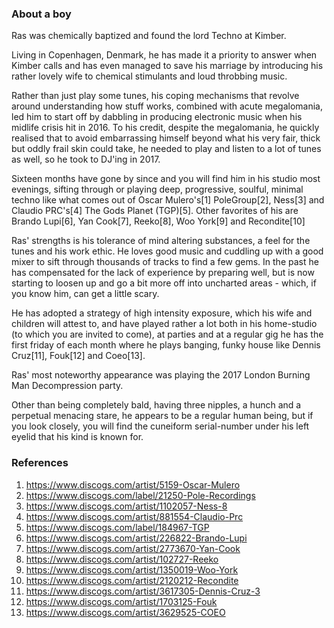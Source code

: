 ### About a boy

Ras was chemically baptized and found the lord Techno at Kimber.

Living in Copenhagen, Denmark, he has made it a priority to answer when Kimber calls and has even managed to save his marriage by introducing his rather lovely wife to chemical stimulants and loud throbbing music.

Rather than just play some tunes, his coping mechanisms that revolve around understanding how stuff works, combined with acute megalomania, led him to start off by dabbling in producing electronic music when his midlife crisis hit in 2016. To his credit, despite the megalomania, he quickly realised that to avoid embarrassing himself beyond what his very fair, thick but oddly frail skin could take, he needed to play and listen to a lot of tunes as well, so he took to DJ'ing in 2017.

Sixteen months have gone by since and you will find him in his studio most evenings, sifting through or playing deep, progressive, soulful, minimal techno like what comes out of Oscar Mulero's[1] PoleGroup[2], Ness[3] and Claudio PRC's[4] The Gods Planet (TGP)[5]. Other favorites of his are Brando Lupi[6], Yan Cook[7], Reeko[8], Woo York[9] and Recondite[10]

Ras' strengths is his tolerance of mind altering substances, a feel for the tunes and his work ethic. He loves good music and cuddling up with a good mixer to sift through thousands of tracks to find a few gems. In the past he has compensated for the lack of experience by preparing well, but is now starting to loosen up and go a bit more off into uncharted areas - which, if you know him, can get a little scary.

He has adopted a strategy of high intensity exposure, which his wife and children will attest to, and have played rather a lot both in his home-studio (to which you are invited to come), at parties and at a regular gig he has the first friday of each month where he plays banging, funky house like Dennis Cruz[11], Fouk[12] and Coeo[13].

Ras' most noteworthy appearance was playing the 2017 London Burning Man Decompression party.

Other than being completely bald, having three nipples, a hunch and a perpetual menacing stare, he appears to be a regular human being, but if you look closely, you will find the cuneiform serial-number under his left eyelid that his kind is known for.

### References  
1. https://www.discogs.com/artist/5159-Oscar-Mulero
2. https://www.discogs.com/label/21250-Pole-Recordings
3. https://www.discogs.com/artist/1102057-Ness-8
4. https://www.discogs.com/artist/881554-Claudio-Prc
5. https://www.discogs.com/label/184967-TGP
6. https://www.discogs.com/artist/226822-Brando-Lupi
7. https://www.discogs.com/artist/2773670-Yan-Cook
8. https://www.discogs.com/artist/102727-Reeko
9. https://www.discogs.com/artist/1350019-Woo-York
10. https://www.discogs.com/artist/2120212-Recondite
11. https://www.discogs.com/artist/3617305-Dennis-Cruz-3
12. https://www.discogs.com/artist/1703125-Fouk
13. https://www.discogs.com/artist/3629525-COEO
